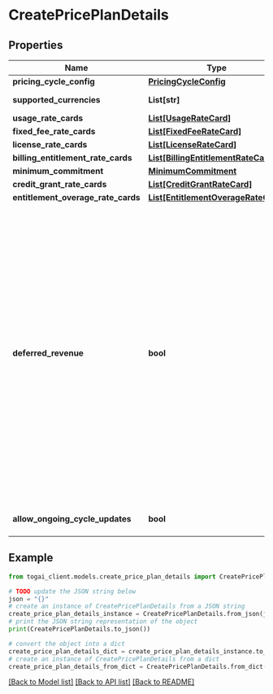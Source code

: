 # CreatePricePlanDetails


## Properties

Name | Type | Description | Notes
------------ | ------------- | ------------- | -------------
**pricing_cycle_config** | [**PricingCycleConfig**](PricingCycleConfig.md) |  | [optional] 
**supported_currencies** | **List[str]** | List of currencies supported by the price plan | 
**usage_rate_cards** | [**List[UsageRateCard]**](UsageRateCard.md) | List of usage rate cards | [optional] 
**fixed_fee_rate_cards** | [**List[FixedFeeRateCard]**](FixedFeeRateCard.md) |  | [optional] 
**license_rate_cards** | [**List[LicenseRateCard]**](LicenseRateCard.md) |  | [optional] 
**billing_entitlement_rate_cards** | [**List[BillingEntitlementRateCard]**](BillingEntitlementRateCard.md) |  | [optional] 
**minimum_commitment** | [**MinimumCommitment**](MinimumCommitment.md) |  | [optional] 
**credit_grant_rate_cards** | [**List[CreditGrantRateCard]**](CreditGrantRateCard.md) |  | [optional] 
**entitlement_overage_rate_cards** | [**List[EntitlementOverageRateCard]**](EntitlementOverageRateCard.md) |  | [optional] 
**deferred_revenue** | **bool** | This option can be enabled while creating a price plan to opt for deferred revenue finalization. i.e, Togai will assume that the price plan may change any time during the pricing cycle and  thereby does not compute the revenue in near-real time.  This gives the flexibility of editing rate cards in price plan from beginning of the pricing cycle. Enabling this mode comes with the following limitations. 1. Following rate cards are not supported under a &#x60;deferredRevenue&#x60; plan     * creditGrantRateCards,     * billingEntitlementRateCards,     * entitlementOverageRateCards,     * IN_ADVANCE fixedFeeRateCards,     * IN_ADVANCE licenseRateCards 2. Metrics API return revenue metrics only after the grace period of the account&#39;s pricing cycle  (i.e, only once the invoice becomes DUE)  | [optional] 
**allow_ongoing_cycle_updates** | **bool** | Allow changes to price plan from the beginning of the ongoing cycle.  | [optional] 

## Example

```python
from togai_client.models.create_price_plan_details import CreatePricePlanDetails

# TODO update the JSON string below
json = "{}"
# create an instance of CreatePricePlanDetails from a JSON string
create_price_plan_details_instance = CreatePricePlanDetails.from_json(json)
# print the JSON string representation of the object
print(CreatePricePlanDetails.to_json())

# convert the object into a dict
create_price_plan_details_dict = create_price_plan_details_instance.to_dict()
# create an instance of CreatePricePlanDetails from a dict
create_price_plan_details_from_dict = CreatePricePlanDetails.from_dict(create_price_plan_details_dict)
```
[[Back to Model list]](../README.md#documentation-for-models) [[Back to API list]](../README.md#documentation-for-api-endpoints) [[Back to README]](../README.md)


